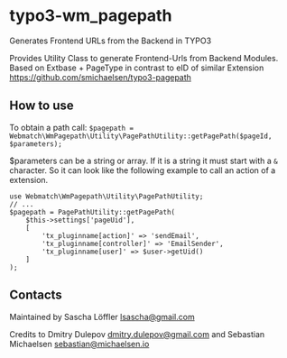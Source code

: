 # typo3-wm_pagepath
Generates Frontend URLs from the Backend in TYPO3

Provides Utility Class to generate Frontend-Urls from Backend Modules.
Based on Extbase + PageType
in contrast to eID of similar Extension https://github.com/smichaelsen/typo3-pagepath

## How to use
To obtain a path call: `$pagepath = Webmatch\WmPagepath\Utility\PagePathUtility::getPagePath($pageId, $parameters);`

$parameters can be a string or array. If it is a string it must start with a `&` character.
So it can look like the following example to call an action of a extension.
```
use Webmatch\WmPagepath\Utility\PagePathUtility;
// ...
$pagepath = PagePathUtility::getPagePath(
    $this->settings['pageUid'],
    [
        'tx_pluginname[action]' => 'sendEmail',
        'tx_pluginname[controller]' => 'EmailSender',
        'tx_pluginname[user]' => $user->getUid()
    ]
);
```

## Contacts

Maintained by Sascha Löffler <lsascha@gmail.com>

Credits to Dmitry Dulepov <dmitry.dulepov@gmail.com> and Sebastian Michaelsen <sebastian@michaelsen.io>
